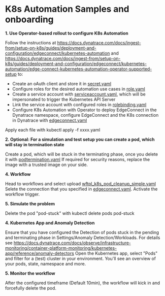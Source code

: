 # K8s Automation Samples and onboarding 


**1. Use Operator-based rollout to configure K8s Automation**

Follow the instructions at https://docs.dynatrace.com/docs/ingest-from/setup-on-k8s/guides/deployment-and-configuration/edgeconnect/kubernetes-automation and https://docs.dynatrace.com/docs/ingest-from/setup-on-k8s/guides/deployment-and-configuration/edgeconnect/kubernetes-automation/edge-connect-kubernetes-automation-operator-supported-setup to:
- Create an oAuth client and store it in [secret.yaml](/secret.yaml)
- Configure roles for the desired automation use cases in [role.yaml](/role.yaml)
- Create a service account with [serviceaccount.yaml](/serviceaccount.yaml), which will be impersonated to trigger the Kubernetes API Server
- Link the service account with configured roles in [rolebinding.yaml](/rolebinding.yaml)
- Configure K8s Automation with Operator to deploy EdgeConnect in the Dynatrace namespace, configure EdgeConnect and the K8s connection in Dynatrace with [edgeconnect.yaml](/edgeconnect.yaml)

Apply each file with kubectl apply -f xxxx.yaml 

**2. Optional: For a simulation and test setup you can create a pod, which will stay in termination state**

Create a pod, which will be stuck in the terminating phase, once you delete it with [podtermination.yaml](/podtermination.yaml)
If required for security reasons, replace the image with a trusted image on your side. 

**4. Workflow**

Head to workflows and select upload [wftpl_k8s_pod_cleanup_simple.yaml](/wftpl_k8s_pod_cleanup_simple.yaml)
Selete the connection that you specified in [edgeconnect.yaml](/edgeconnect.yaml). 
Activate the workflow trigger.

**5. Simulate the problem**

Delete the pod "pod-stuck" with kubectl delete pods pod-stuck

**4. Kubernetes App and Anomaly Detection**

Ensure that you have configured the Detection of pods stuck in the pending and terminating phase in Settings/Anomaly Detection/Workloads. For details see https://docs.dynatrace.com/docs/observe/infrastructure-monitoring/container-platform-monitoring/kubernetes-app/reference/anomaly-detectors
Open the Kubernetes app, select "Pods" and filter for a (test) cluster in your environment. You'll see an overview of your pods, state, namespace and more. 

**5. Monitor the workflow**

After the configured timeframe (Default 10min), the workflow will kick in and forcefully delete the pod. 



  
